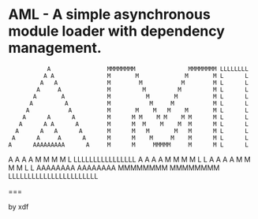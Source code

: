 AML - A simple asynchronous module loader with dependency management.
===

               A                MMMMMMMM               MMMMMMMM LLLLLLLL
              A A               M       M             M       M L      L
             A   A              M        M           M        M L      L
            A     A             M         M         M         M L      L
           A       A            M          M       M          M L      L
          A         A           M           M     M           M L      L
         A           A          M       M    M   M    M       M L      L
        A      A      A         M      M M    M M    M M      M L      L
       A      A A      A        M      M  M    M    M  M      M L      L
      A      A   A      A       M      M   M       M   M      M L      L
     A      A     A      A      M      M    M     M    M      M L      L
    A      AAAAAAAAA      A     M      M     MMMMM     M      M L      L
   A      A         A      A    M      M               M      M L      LLLLLLLLLLLLLLLL
  A      A           A      A   M      M               M      M L                     L
 A      A             A      A  M      M               M      M L                     L
AAAAAAAA               AAAAAAAA MMMMMMMM               MMMMMMMM LLLLLLLLLLLLLLLLLLLLLLL

===

by xdf
